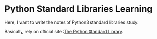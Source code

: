 # Python Standard Libraries Learning

Here, I want to write the notes of Python3 standard libraries study.

Basically, rely on official site :[The Python Standard Library](https://docs.python.org/3.8/library/index.html).